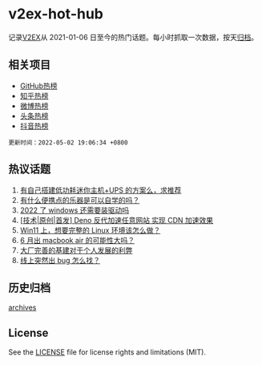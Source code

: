 # v2ex-hot-hub

 记录[V2EX](https://www.v2ex.com/)从 2021-01-06 日至今的热门话题。每小时抓取一次数据，按天[归档](archives)。
 
 ## 相关项目

- [GitHub热榜](https://github.com/snaildev/github-hot-hub)
- [知乎热榜](https://github.com/snaildev/zhihu-hot-hub)
- [微博热榜](https://github.com/snaildev/weibo-hot-hub)
- [头条热榜](https://github.com/snaildev/toutiao-hot-hub)
- [抖音热榜](https://github.com/snaildev/douyin-hot-hub)


 `更新时间：2022-05-02 19:06:34 +0800`

## 热议话题

1. [有自己搭建低功耗迷你主机+UPS 的方案么，求推荐](https://www.v2ex.com/t/850467)
1. [有什么便携点的乐器是可以自学的吗？](https://www.v2ex.com/t/850472)
1. [2022 了 windows 还需要装驱动吗](https://www.v2ex.com/t/850452)
1. [[技术|原创|首发] Deno 反代加速任意网站 实现 CDN 加速效果](https://www.v2ex.com/t/850412)
1. [Win11 上，想要完整的 Linux 环境该怎么做？](https://www.v2ex.com/t/850464)
1. [6 月出 macbook air 的可能性大吗？](https://www.v2ex.com/t/850460)
1. [大厂完善的基建对于个人发展的利弊](https://www.v2ex.com/t/850515)
1. [线上突然出 bug 怎么找？](https://www.v2ex.com/t/850448)

## 历史归档

[archives](archives)

## License

See the [LICENSE](LICENSE) file for license rights and limitations (MIT).
